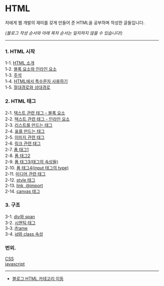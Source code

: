 # HTML
저에게 웹 개발의 재미를 갖게 만들어 준 HTML을 공부하며 작성한 글들입니다.

<i>(블로그 작성 순서와 아래 목차 순서는 일치하지 않을 수 있습니다!)</i>

---
### 1. HTML 시작
1-1. [HTML 소개](https://velog.io/@bami/HTML-HTML-%EC%86%8C%EA%B0%9C-cmi71ck0) <br/>
1-2. [블록 요소와 인라인 요소](https://velog.io/@bami/HTML-%EB%B8%94%EB%A1%9D-%EC%9A%94%EC%86%8C%EC%99%80-%EC%9D%B8%EB%9D%BC%EC%9D%B8-%EC%9A%94%EC%86%8C) <br/>
1-3. [주석](https://velog.io/@bami/HTML-HTML-%EC%A3%BC%EC%84%9D) <br/>
1-4. [HTML에서 특수문자 사용하기](https://velog.io/@bami/HTML-%ED%8A%B9%EC%88%98%EB%AC%B8%EC%9E%90-%EC%9E%85%EB%A0%A5%ED%95%98%EA%B8%B0) <br/>
1-5. [절대경로와 상대경로](https://velog.io/@bami/%ED%8C%8C%EC%9D%BC-%EA%B2%BD%EB%A1%9C-%EC%A0%88%EB%8C%80-%EA%B2%BD%EB%A1%9C%EC%99%80-%EC%83%81%EB%8C%80-%EA%B2%BD%EB%A1%9C) <br/>

### 2. HTML 태그
2-1. [텍스트 관련 태그 - 블록 요소](https://velog.io/@bami/HTML-%ED%85%8D%EC%8A%A4%ED%8A%B8-%ED%83%9C%EA%B7%B8-%EB%B8%94%EB%A1%9D-%EC%9A%94%EC%86%8C) <br/>
2-2. [텍스트 관련 태그 - 인라인 요소](https://velog.io/@bami/HTML-%ED%85%8D%EC%8A%A4%ED%8A%B8-%ED%83%9C%EA%B7%B8-%EC%9D%B8%EB%9D%BC%EC%9D%B8-%EC%9A%94%EC%86%8C) <br/>
2-3. [리스트를 만드는 태그](https://velog.io/@bami/HTML-%EB%A6%AC%EC%8A%A4%ED%8A%B8-%EB%A7%8C%EB%93%A4%EA%B8%B0) <br/>
2-4. [표를 만드는 태그](https://velog.io/@bami/HTML-%ED%85%8C%EC%9D%B4%EB%B8%94%EA%B3%BC-%EA%B4%80%EB%A0%A8%EB%90%9C-%ED%83%9C%EA%B7%B8%EB%93%A4) <br/>
2-5. [이미지 관련 태그](https://velog.io/@bami/HTML-%EC%9D%B4%EB%AF%B8%EC%A7%80-%ED%83%9C%EA%B7%B8) <br/>
2-6. [링크 관련 태그](https://velog.io/@bami/HTML-%ED%95%98%EC%9D%B4%ED%8D%BC%EB%A7%81%ED%81%AC-%ED%83%9C%EA%B7%B8) <br/>
2-7. [폼 태그1](https://velog.io/@bami/HTML-%ED%8F%BC-%EC%9A%94%EC%86%8C-1) <br/>
2-8. [폼 태그2](https://velog.io/@bami/HTML-%ED%8F%BC-%EC%9A%94%EC%86%8C-2) <br/>
2-9. [폼 태그3(태그의 속성들)](https://velog.io/@bami/HTML-%ED%8F%BC-%EC%9A%94%EC%86%8C-3-%EC%86%8D%EC%84%B1) <br/>
2-10. [폼 태그4(input 태그의 type)](https://velog.io/@bami/HTML-%ED%8F%BC-%EC%9A%94%EC%86%8C-4-type-%EC%86%8D%EC%84%B1) <br/>
2-11. [미디어 관련 태그](https://velog.io/@bami/HTML-%EB%AF%B8%EB%94%94%EC%96%B4-%EA%B4%80%EB%A0%A8-%ED%83%9C%EA%B7%B8) <br/>
2-12. [style 태그](https://velog.io/@bami/HTML-style-%ED%83%9C%EA%B7%B8) <br/>
2-13. [link, @import](https://velog.io/@bami/HTML-link%ED%83%9C%EA%B7%B8%EB%A1%9C-%EC%99%B8%EB%B6%80-%ED%8C%8C%EC%9D%BC-%EC%82%BD%EC%9E%85%ED%95%98%EA%B8%B0) <br/>
2-14. [canvas 태그](https://velog.io/@bami/HTML-canvas-%ED%83%9C%EA%B7%B8) <br/>

### 3. 구조
3-1. [div와 span](https://velog.io/@bami/HTML-div%EC%99%80-span) <br/>
3-2. [시맨틱 태그](https://velog.io/@bami/HTML-%EC%8B%9C%EB%A7%A8%ED%8B%B1-%ED%83%9C%EA%B7%B8) <br/>
3-3. [iframe](https://velog.io/@bami/HTML-iframe) <br/>
3-4. [id와 class 속성](https://velog.io/@bami/HTML-id%EC%99%80-class) <br/>

### 번외.
[CSS](https://github.com/Bam-j/study-repo/blob/main/CSS.md) <br/>
[javascript](https://github.com/Bam-j/study-repo/blob/main/JAVASCRIPT.md) <br/>
<hr>

- [블로그 HTML 카테고리 이동](https://velog.io/@bami/series/HTML)